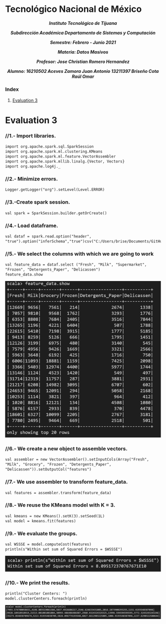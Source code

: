 <h1>Tecnológico Nacional de México</h1>
<h5 style="text-align: center;"> Instituto Tecnológico de Tijuana 

Subdirección Académica 
Departamento de Sistemas y Computación 

Semestre: Febrero - Junio 2021

Materia:
Datos Masivos

Profesor: 
Jose Christian Romero Hernandez

Alumno: 
16210502 Aceves Zamora Juan Antonio
13211397 Briseño Cota Raúl Omar


 </h5>


### Index

1. [Evaluation 3](#id1)


# Evaluation 3<a name="id1"></a>

### //1.- Import libraries.
```{r}
import org.apache.spark.sql.SparkSession
import org.apache.spark.ml.clustering.KMeans
import org.apache.spark.ml.feature.VectorAssembler
import org.apache.spark.mllib.linalg.{Vector, Vectors}
import org.apache.log4j._
```

### //2.- Minimize errors.
```{r}
Logger.getLogger("org").setLevel(Level.ERROR)
```

### //3.-Create spark session.
```{r}
val spark = SparkSession.builder.getOrCreate()
```

### //4.- Load dataframe.
```{r}
val dataf = spark.read.option("header", "true").option("inferSchema","true")csv("C:/Users/brise/Documents/GitHub/DatosMasivos/Evaluation/Wholesale_customers_data.csv")
```


### //5.- We select the columns with which we are going to work
```{r}
val feature_data = dataf.select ("Fresh", "Milk", "Supermarket", "Frozen", "Detergents_Paper", "Delicassen")
feature_data.show
```

![one image](https://github.com/rulom24/DatosMasivos/blob/Unit-3/Evaluation/Captura1.png)

### //6.- We create a new object to assemble vectors.
```{r}
val assembler = new VectorAssembler().setInputCols(Array("Fresh", "Milk", "Grocery", "Frozen", "Detergents_Paper", "Delicassen")).setOutputCol("features")
```

### //7.- We use assembler to transform feature_data.
```{r}
val features = assembler.transform(feature_data)
```

### //8.- We reuse the KMeans model with K = 3.
```{r}
val kmeans = new KMeans().setK(3).setSeed(1L)
val model = kmeans.fit(features)
```

### //9.- We evaluate the groups.
```{r}
val WSSSE = model.computeCost(features)
println(s"Within set sum of Squared Errors = $WSSSE")
```

![two image](https://github.com/rulom24/DatosMasivos/blob/Unit-3/Evaluation/Captura2.png)


### //10.- We print the results.
```{r}
println("Cluster Centers: ")
model.clusterCenters.foreach(println)
```

![three image](https://github.com/rulom24/DatosMasivos/blob/Unit-3/Evaluation/Captura3.png)
